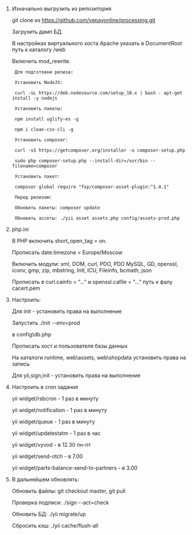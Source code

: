 1. Изначально выгрузить из репозитория

    git clone из https://github.com/vepayonline/processing.git
    
    Загрузить дамп БД.
    
    В настройках виртуального хоста Apache указать в DocumentRoot путь к каталогу /web
    
    Включить mod_rewrite.
      
        Для подготовки релиза: 
    
        Установить NodeJS:
                  
        curl -sL https://deb.nodesource.com/setup_10.x | bash - apt-get install -y nodejs
        
        Установить пакеты:
        
        npm install uglify-es -g
        
        npm i clean-css-cli -g    
        
        Установить composer:
        
        curl -sS https://getcomposer.org/installer -o composer-setup.php
        
        sudo php composer-setup.php --install-dir=/usr/bin --filename=composer
        
        Установить пакет:
        
        composer global require "fxp/composer-asset-plugin:^1.4.1"
        
        Перед релизом:
        
        Обновить пакеты: composer update
        
        Обновить ассеты: ./yii asset assets.php config/assets-prod.php
       
2. php.ini

    В PHP включить short_open_tag = on.
    
    Прописать date.timezone = Europe/Moscow
    
    Включить модули: xml, DOM, curl, PDO, PDO MySQL,  GD, openssl, iconv, gmp, zip, mbstring, Intl, ICU, Fileinfo, bcmath, json
     
    Прописать в curl.cainfo = "..." и openssl.cafile = "..." путь к фалу cacert.pem

3. Настроить:

    Для init - установить права на выполнение
    
    Запустить ./init --env=prod
    
    в config\db.php 
    
    Прописать хост и пользователя базы данных
    
    На каталоги runtime, web\assets, web\shopdata установить права на запись
    
    Для yii,sign,init - установить права на выполнение

4. Настроить в cron задания

    yii widget/rsbcron - 1 раз в минуту
    
    yii widget/notification - 1 раз в минуту
    
    yii widget/queue - 1 раз в минуту
    
    yii widget/updatestatm - 1 раз в час
    
    yii widget/vyvod - в 12.30 пн-пт
    
    yii widget/send-otch - в 7.00
    
    yii widget/parts-balance-send-to-partners - в 3.00

5. В дальнейшем обновлять:

    Обновить файлы: git checkout master, git pull 
    
    Проверка подписи: ./sign --act=check
       
    Обновить БД: ./yii migrate/up 
        
    Сбросить кэш: ./yii cache/flush-all
